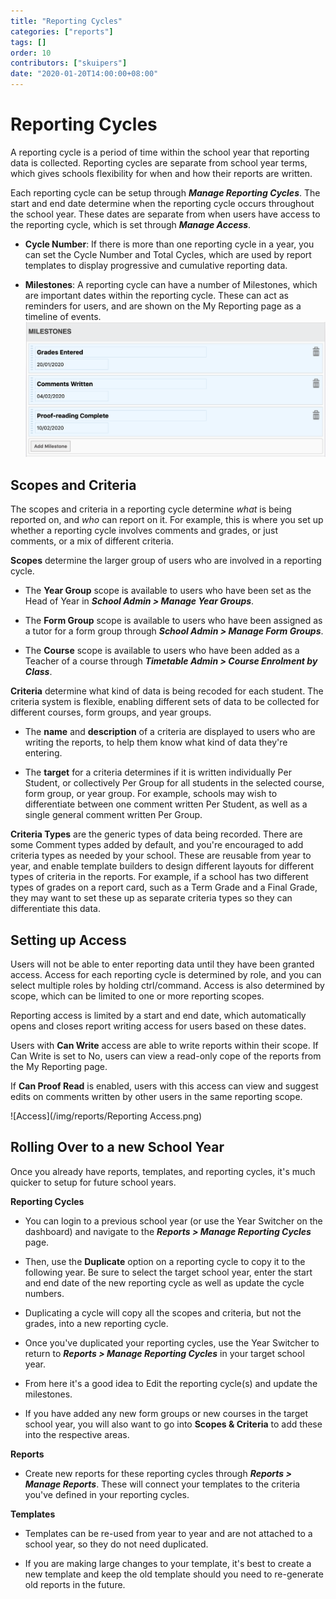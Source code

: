 ```yaml
---
title: "Reporting Cycles"
categories: ["reports"]
tags: []
order: 10
contributors: ["skuipers"]
date: "2020-01-20T14:00:00+08:00"
---
```

# Reporting Cycles

A reporting cycle is a period of time within the school year that reporting data is collected. Reporting cycles are separate from school year terms, which gives schools flexibility for when and how their reports are written. 

Each reporting cycle can be setup through ___Manage Reporting Cycles___. The start and end date determine when the reporting cycle occurs throughout the school year. These dates are separate from when users have access to the reporting cycle, which is set through ___Manage Access___.

- **Cycle Number**: If there is more than one reporting cycle in a year, you can set the Cycle Number and Total Cycles, which are used by report templates to display progressive and cumulative reporting data.

- **Milestones**: A reporting cycle can have a number of Milestones, which are important dates within the reporting cycle. These can act as reminders for users, and are shown on the My Reporting page as a timeline of events.
  ![Milestones](/img/reports/Milestones.png)


## Scopes and Criteria

The scopes and criteria in a reporting cycle determine *what* is being reported on, and *who* can report on it. For example, this is where you set up whether a reporting cycle involves comments and grades, or just comments, or a mix of different criteria.

**Scopes** determine the larger group of users who are involved in a reporting cycle. 

- The __Year Group__ scope is available to users who have been set as the Head of Year in ___School Admin > Manage Year Groups___.

- The __Form Group__ scope is available to users who have been assigned as a tutor for a form group through ___School Admin > Manage Form Groups___.

- The __Course__ scope is available to users who have been added as a Teacher of a course through ___Timetable Admin > Course Enrolment by Class___.

**Criteria** determine what kind of data is being recoded for each student. The criteria system is flexible, enabling different sets of data to be collected for different courses, form groups, and year groups.

- The __name__ and __description__ of a criteria are displayed to users who are writing the reports, to help them know what kind of data they're entering.

- The __target__ for a criteria determines if it is written individually Per Student, or collectively Per Group for all students in the selected course, form group, or year group. For example, schools may wish to differentiate between one comment written Per Student, as well as a single general comment written Per Group.

**Criteria Types** are the generic types of data being recorded. There are some Comment types added by default, and you're encouraged to add criteria types as needed by your school. These are reusable from year to year, and enable template builders to design different layouts for different types of criteria in the reports. For example, if a school has two different types of grades on a report card, such as a Term Grade and a Final Grade, they may want to set these up as separate criteria types so they can differentiate this data.


## Setting up Access

Users will not be able to enter reporting data until they have been granted access. Access for each reporting cycle is determined by role, and you can select multiple roles by holding ctrl/command. Access is also determined by scope, which can be limited to one or more reporting scopes. 

Reporting access is limited by a start and end date, which automatically opens and closes report writing access for users based on these dates.

Users with __Can Write__ access are able to write reports within their scope. If Can Write is set to No, users can view a read-only cope of the reports from the My Reporting page.

If __Can Proof Read__ is enabled, users with this access can view and suggest edits on comments written by other users in the same reporting scope.

![Access](/img/reports/Reporting Access.png)


## Rolling Over to a new School Year

Once you already have reports, templates, and reporting cycles, it's much quicker to setup for future school years.

**Reporting Cycles**

- You can login to a previous school year (or use the Year Switcher on the dashboard) and navigate to the ___Reports > Manage Reporting Cycles___ page.

- Then, use the __Duplicate__ option on a reporting cycle to copy it to the following year. Be sure to select the target school year, enter the start and end date of the new reporting cycle as well as update the cycle numbers.

- Duplicating a cycle will copy all the scopes and criteria, but not the grades, into a new reporting cycle.

- Once you've duplicated your reporting cycles, use the Year Switcher to return to ___Reports > Manage Reporting Cycles___ in your target school year.

- From here it's a good idea to Edit the reporting cycle(s) and update the milestones.

- If you have added any new form groups or new courses in the target school year, you will also want to go into __Scopes & Criteria__ to add these into the respective areas.

**Reports**

- Create new reports for these reporting cycles through ___Reports > Manage Reports___. These will connect your templates to the criteria you've defined in your reporting cycles.

**Templates**

- Templates can be re-used from year to year and are not attached to a school year, so they do not need duplicated.

- If you are making large changes to your template, it's best to create a new template and keep the old template should you need to re-generate old reports in the future.
